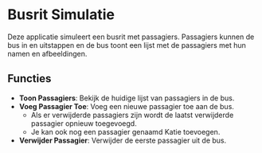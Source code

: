 # Busrit Simulatie

Deze applicatie simuleert een busrit met passagiers. Passagiers kunnen de bus in en uitstappen en de bus toont een lijst met de passagiers met hun namen en afbeeldingen. 

## Functies

- **Toon Passagiers**: Bekijk de huidige lijst van passagiers in de bus.
- **Voeg Passagier Toe**: Voeg een nieuwe passagier toe aan de bus. 
  - Als er verwijderde passagiers zijn wordt de laatst verwijderde passagier opnieuw toegevoegd.
  - Je kan ook nog een passagier genaamd Katie toevoegen.
- **Verwijder Passagier**: Verwijder de eerste passagier uit de bus.
